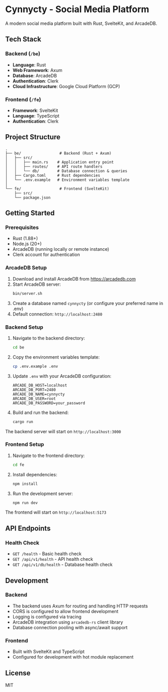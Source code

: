 # Cynnycty - Social Media Platform

A modern social media platform built with Rust, SvelteKit, and ArcadeDB.

## Tech Stack

### Backend (`/be`)
- **Language**: Rust
- **Web Framework**: Axum
- **Database**: ArcadeDB
- **Authentication**: Clerk
- **Cloud Infrastructure**: Google Cloud Platform (GCP)

### Frontend (`/fe`)
- **Framework**: SvelteKit
- **Language**: TypeScript
- **Authentication**: Clerk

## Project Structure

```
.
├── be/                 # Backend (Rust + Axum)
│   ├── src/
│   │   ├── main.rs    # Application entry point
│   │   ├── routes/    # API route handlers
│   │   └── db/        # Database connection & queries
│   ├── Cargo.toml     # Rust dependencies
│   └── .env.example   # Environment variables template
│
└── fe/                 # Frontend (SvelteKit)
    ├── src/
    └── package.json
```

## Getting Started

### Prerequisites
- Rust (1.88+)
- Node.js (20+)
- ArcadeDB (running locally or remote instance)
- Clerk account for authentication

### ArcadeDB Setup

1. Download and install ArcadeDB from https://arcadedb.com
2. Start ArcadeDB server:
   ```bash
   bin/server.sh
   ```
3. Create a database named `cynnycty` (or configure your preferred name in .env)
4. Default connection: `http://localhost:2480`

### Backend Setup

1. Navigate to the backend directory:
   ```bash
   cd be
   ```

2. Copy the environment variables template:
   ```bash
   cp .env.example .env
   ```

3. Update `.env` with your ArcadeDB configuration:
   ```env
   ARCADE_DB_HOST=localhost
   ARCADE_DB_PORT=2480
   ARCADE_DB_NAME=cynnycty
   ARCADE_DB_USER=root
   ARCADE_DB_PASSWORD=your_password
   ```

4. Build and run the backend:
   ```bash
   cargo run
   ```

The backend server will start on `http://localhost:3000`

### Frontend Setup

1. Navigate to the frontend directory:
   ```bash
   cd fe
   ```

2. Install dependencies:
   ```bash
   npm install
   ```

3. Run the development server:
   ```bash
   npm run dev
   ```

The frontend will start on `http://localhost:5173`

## API Endpoints

### Health Check
- `GET /health` - Basic health check
- `GET /api/v1/health` - API health check
- `GET /api/v1/db/health` - Database health check

## Development

### Backend
- The backend uses Axum for routing and handling HTTP requests
- CORS is configured to allow frontend development
- Logging is configured via tracing
- ArcadeDB integration using `arcadedb-rs` client library
- Database connection pooling with async/await support

### Frontend
- Built with SvelteKit and TypeScript
- Configured for development with hot module replacement

## License

MIT
